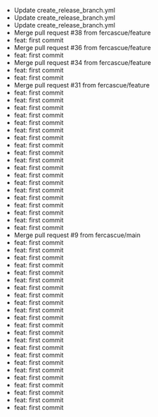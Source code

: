 - Update create_release_branch.yml
- Update create_release_branch.yml
- Update create_release_branch.yml
- Merge pull request #38 from fercascue/feature
- feat: first commit
- Merge pull request #36 from fercascue/feature
- feat: first commit
- Merge pull request #34 from fercascue/feature
- feat: first commit
- feat: first commit
- Merge pull request #31 from fercascue/feature
- feat: first commit
- feat: first commit
- feat: first commit
- feat: first commit
- feat: first commit
- feat: first commit
- feat: first commit
- feat: first commit
- feat: first commit
- feat: first commit
- feat: first commit
- feat: first commit
- feat: first commit
- feat: first commit
- feat: first commit
- feat: first commit
- feat: first commit
- feat: first commit
- feat: first commit
- Merge pull request #9 from fercascue/main
- feat: first commit
- feat: first commit
- feat: first commit
- feat: first commit
- feat: first commit
- feat: first commit
- feat: first commit
- feat: first commit
- feat: first commit
- feat: first commit
- feat: first commit
- feat: first commit
- feat: first commit
- feat: first commit
- feat: first commit
- feat: first commit
- feat: first commit
- feat: first commit
- feat: first commit
- feat: first commit
- feat: first commit
- feat: first commit
- feat: first commit
